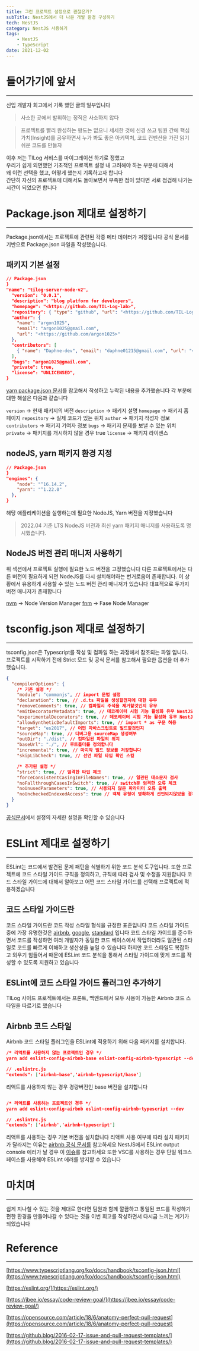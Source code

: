 ```yaml
---
title: 그런 프로젝트 설정으로 괜찮은가?
subTitle: NestJS에서 더 나은 개발 환경 구성하기
tech: NestJS
category: NestJS 사용하기
tags:
	- NestJS
	- TypeScript
date: 2021-12-02
---
```


# 들어가기에 앞서

---

신입 개발자 회고에서 기록 했던 글의 일부입니다

> 사소한 곳에서 발휘하는 정직은 사소하지 않다

> 프로젝트를 빨리 완성하는 왕도는 없으니 세세한 것에 신경 쓰고 팀원 간에 핵심가치(Insight)를 공유하면서 누가 봐도 좋은 아키텍처, 코드 컨벤션을 가진 읽기 쉬운 코드를 만들자

이후 저는 TILog 서비스를 마이그레이션 하기로 정했고  
우리가 쉽게 외면했던 기초적인 프로젝트 설정 내 고려해야 하는 부분에 대해서  
왜 이런 선택을 했고, 어떻게 했는지 기록하고자 합니다  
간단히 자신의 프로젝트에 대해서도 돌아보면서 부족한 점이 있다면 서로 점검해 나가는 시간이 되었으면 합니다

# Package.json 제대로 설정하기

---

Package.json에서는 프로젝트에 관련된 각종 메타 데이터가 저장됩니다
공식 문서를 기반으로 Package.json 파일을 작성했습니다.

## 패키지 기본 설정

```json
// Package.json
}
"name": "tilog-server-node-v2",
  "version": "0.0.1",
  "description": "blog platform for developers",
  "homepage": "<https://github.com/TIL-Log-lab>",
  "repository": { "type": "github", "url": "<https://github.com/TIL-Log-lab/Tilog-server-node-v2>" },
  "author": {
    "name": "argon1025",
    "email": "argon1025@gmail.com",
    "url": "<https://github.com/argon1025>"
  },
  "contributors": [
    { "name": "Daphne-dev", "email": "daphne01215@gmail.com", "url": "<https://github.com/TIL-Log-lab>" }
  ],
  "bugs": "argon1025@gmail.com",
  "private": true,
  "license": "UNLICENSED",
}
```

[yarn package.json 문서](https://classic.yarnpkg.com/lang/en/docs/package-json/)를 참고해서 작성하고 누락된 내용을 추가했습니다
각 부분에 대한 해설은 다음과 같습니다

`version` → 현재 패키지의 버전
`description` → 패키지 설명
`homepage` → 패키지 홈페이지
`repository` → 실제 코드가 있는 위치
`author` → 패키지 작성자 정보
`contributors` → 패키지 기여자 정보
`bugs` → 패키지 문제를 보낼 수 있는 위치
`private` → 패키지를 개시하지 않을 경우 true
`license` → 패키지 라이센스

## nodeJS, yarn 패키지 환경 지정

```json
// Package.json
}
"engines": {
    "node": "^16.14.2",
    "yarn": "^1.22.0"
  },
}
```

해당 애플리케이션을 실행하는데 필요한 NodeJS, Yarn 버전을 지정했습니다

> 2022.04 기준 LTS NodeJS 버전과 최신 yarn 패키지 매니저를 사용하도록 명시했습니다.

## NodeJS 버전 관리 매니저 사용하기

위 섹션에서 프로젝트 실행에 필요한 노드 버전을 고정했습니다
다른 프로젝트에서는 다른 버전이 필요하게 되면 NodeJS를 다시 설치해야하는 번거로움이 존재합니다.
이 상황에서 유용하게 사용할 수 있는 노드 버전 관리 매니저가 있습니다
대표적으로 두가지 버전 매니저가 존재합니다

[nvm](https://github.com/nvm-sh/nvm) → Node Version Manager
[fnm](https://github.com/Schniz/fnm) → Fase Node Manager

# tsconfig.json 제대로 설정하기

---

tsconfig.json은 Typescript를 작성 및 컴파일 하는 과정에서 참조되는 파일 입니다.
프로젝트를 시작하기 전에 Strict 모드 및 공식 문서를 참고해서 필요한 옵션을 더 추가했습니다.

```json
{
  "compilerOptions": {
    /* 기존 설정 */
    "module": "commonjs", // import 문법 설정
    "declaration": true, // .d.ts 파일을 생성할껀지에 대한 유무
    "removeComments": true, // 컴파일시 주석을 제거할것인지 유무
    "emitDecoratorMetadata": true, // 데코레이터 시험 기능 활성화 유무 NestJS 활성화
    "experimentalDecorators": true, // 데코레이터 시험 기능 활성화 유무 NestJS 활성화
    "allowSyntheticDefaultImports": true, // import * as 구문 허용
    "target": "es2017", // 어떤 자바스크립트로 빌드할것인지
    "sourceMap": true, // 디버그용 sourceMap 생성여부
    "outDir": "./dist", // 컴파일된 파일의 위치
    "baseUrl": "./", // 루트폴더를 정의합니다
    "incremental": true, // 마지막 빌드 정보를 저장합니다
    "skipLibCheck": true, // 선언 파일 타입 확인 스킾

    /* 추가된 설정 */
    "strict": true, // 엄격한 타입 체크
    "forceConsistentCasingInFileNames": true, // 일관된 대소문자 검사
    "noFallthroughCasesInSwitch": true, // switch문 엄격한 오류 체크
    "noUnusedParameters": true, // 사용되지 않은 파라미터 오류 출력
    "noUncheckedIndexedAccess": true // 객체 유형이 명확하게 선언되지않았을 경우 undefined 타입을 추가합니다
  }
}
```

[공식문서](https://www.typescriptlang.org/tsconfig)에서 설정의 자세한 설명을 확인할 수 있습니다

# ESLint 제대로 설정하기

---

ESLint는 코드에서 발견된 문제 패턴을 식별하기 위한 코드 분석 도구입니다.
또한 프로젝트에 코드 스타일 가이드 규칙을 정의하고, 규칙에 따라 검사 및 수정을 지원합니다
코드 스타일 가이드에 대해서 알아보고 어떤 코드 스타일 가이드를 선택해 프로젝트에 적용하겠습니다

## 코드 스타일 가이드란

코드 스타일 가이드란 코드 작성 스타일 형식을 규정한 표준입니다
코드 스타일 가이드중에 가장 유명한것은 [airbnb](https://airbnb.io/javascript/), [google](https://google.github.io/styleguide/jsguide.html), [standard](https://standardjs.com/) 입니다
코드 스타일 가이드를 준수하면서 코드를 작성하면 여러 개발자가 동일한 코드 베이스에서 작업하더라도
일관된 스타일로 코드를 빠르게 이해하고 생산성을 높일 수 있습니다
하지만 코드 스타일도 복잡하고 외우기 힘들어서 때문에 ESLint 코드 분석을 통해서 스타일 가이드에 맞게 코드를 작성할 수 있도록 지원하고 있습니다

## ESLint에 코드 스타일 가이드 플러그인 추가하기

TILog 사이드 프로젝트에서는 프론트, 백엔드에서 모두 사용이 가능한 Airbnb 코드 스타일을 따르기로 했습니다

## Airbnb 코드 스타일

Airbnb 코드 스타일 플러그인을 ESLint에 적용하기 위해 다음 패키지를 설치합니다.

```json
/* 리액트를 사용하지 않는 프로젝트인 경우 */
yarn add eslint-config-airbnb-base eslint-config-airbnb-typescript --dev

// .eslintrc.js
"extends": ['airbnb-base','airbnb-typescript/base']
```

리액트를 사용하지 않는 경우 경량버전인 base 버전을 설치합니다

```json

/* 리액트를 사용하는 프로젝트인 경우 */
yarn add eslint-config-airbnb eslint-config-airbnb-typescript --dev

// .eslintrc.js
"extends": ['airbnb','airbnb-typescript']
```

리액트를 사용하는 경우 기본 버전을 설치합니다
리액트 사용 여부에 따라 설치 패키지가 달라지는 이유는 [airbnb 공식 문서를](https://github.com/iamturns/eslint-config-airbnb-typescript#1-setup-regular-airbnb-config) 참고하세요
NestJS에서 ESLint output console 에러가 날 경우 이 [이슈](https://github.com/microsoft/vscode-eslint/issues/696#issuecomment-560799933)를 참고하세요
또한 VSC를 사용하는 경우 단일 워크스페이스를 사용해야 ESLint 에러를 방지할 수 있습니다

# 마치며

---

쉽게 지나칠 수 있는 것을 제대로 한다면
팀원과 함께 깔끔하고 통일된 코드를 작성하기 편한 환경을 만들어나갈 수 있다는 것을
이번 회고를 작성하면서 다시금 느끼는 계기가 되었습니다

# Reference

---

[https://www.typescriptlang.org/ko/docs/handbook/tsconfig-json.html](https://www.typescriptlang.org/ko/docs/handbook/tsconfig-json.html)

[https://eslint.org/](https://eslint.org/)

[https://jbee.io/essay/code-review-goal/](https://jbee.io/essay/code-review-goal/)

[https://opensource.com/article/18/6/anatomy-perfect-pull-request](https://opensource.com/article/18/6/anatomy-perfect-pull-request)

[https://github.blog/2016-02-17-issue-and-pull-request-templates/](https://github.blog/2016-02-17-issue-and-pull-request-templates/)
